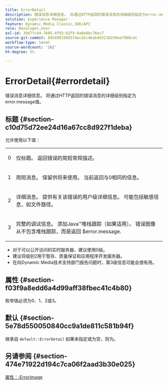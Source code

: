 ```yaml
---
title: ErrorDetail
description: 错误消息详细信息。 将通过HTTP返回的错误消息的详细级别指定为error.message值。
solution: Experience Manager
feature: Dynamic Media Classic,SDK/API
role: Developer,User
exl-id: 39d7fc44-7605-4f93-b2f9-0a6e8bc76ec7
source-git-commit: 8454991568374ecd1c4babdd3210250ea7988c4c
workflow-type: tm+mt
source-wordcount: '162'
ht-degree: 5%

---
```


# ErrorDetail{#errordetail}

错误消息详细信息。 将通过HTTP返回的错误消息的详细级别指定为error.message值。

## 标题 {#section-c10d75d72ee24d16a67cc8d927f1deba}

允许使用以下值：

<table id="simpletable_7904444FF9F14D678F05094CA9E45664"> 
 <tr class="strow"> 
  <td class="stentry"> <p>0 </p></td> 
  <td class="stentry"> <p>仅标题。 返回错误的简短常规描述。 </p></td> 
 </tr> 
 <tr class="strow"> 
  <td class="stentry"> <p>1 </p></td> 
  <td class="stentry"> <p>简短消息。 保留供将来使用。 当前返回与0相同的信息。 </p></td> 
 </tr> 
 <tr class="strow"> 
  <td class="stentry"> <p>2 </p></td> 
  <td class="stentry"> <p>详细消息。 提供有关该错误的用户级详细信息。 可能包括敏感信息，如文件路径。 </p></td> 
 </tr> 
 <tr class="strow"> 
  <td class="stentry"> <p>3 </p></td> 
  <td class="stentry"> <p>完整的调试信息。 添加Java™堆栈跟踪（如果适用）。 错误图像从不包含堆栈跟踪，而是返回 <span class="codeph"> $error.message</span>. </p></td> 
 </tr> 
</table>

* 对于可以公开访问的实时服务器，建议使用0级。
* 建议将级别2用于暂存、质量保证和应用程序开发服务器。
* 在向Dynamic Media技术支持部门报告问题时，第3级信息可能会很有用。

## 属性 {#section-f03f9a8edd6a4d99aff38fbec41c4b80}

枚举值必须为0、1、2或3。

## 默认 {#section-5e78d550050840cc9a1de811c581b94f}

继承自 `default::ErrorDetail` 如果未指定或为空，则为。

## 另请参阅 {#section-474e71922d194c7ca06f2aad3b30e025}

[属性：:ErrorImage](../../../../../ir-api/material-cat/image-rendering-api-ref/c-ir-material-catalog/c-ir-attributes-reference/r-ir-errorimage.md#reference-b58bdaba96074c52802ca8dc54bfe2f0)
